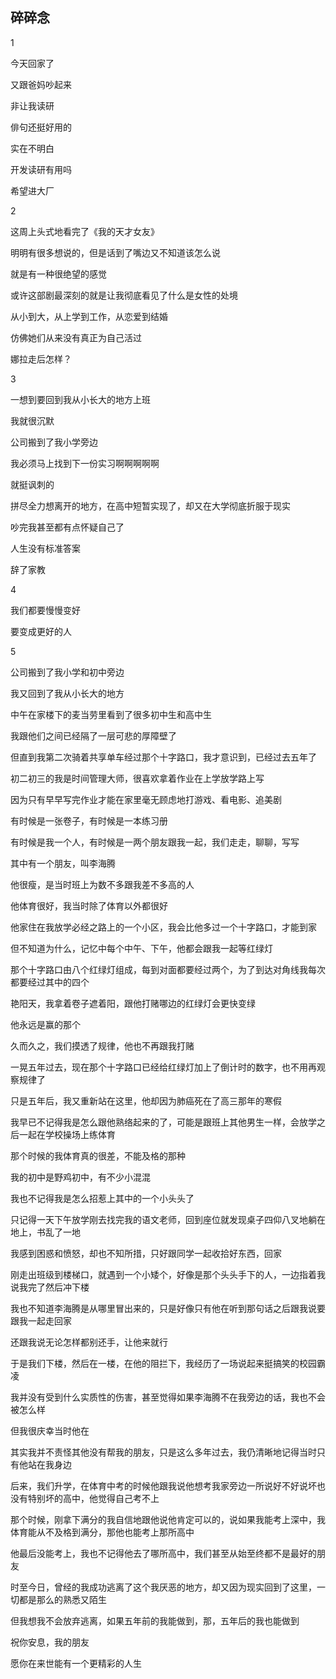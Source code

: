 ## 碎碎念
1

今天回家了

又跟爸妈吵起来

非让我读研

俳句还挺好用的

实在不明白

开发读研有用吗

希望进大厂

2

这周上头式地看完了《我的天才女友》

明明有很多想说的，但是话到了嘴边又不知道该怎么说

就是有一种很绝望的感觉

或许这部剧最深刻的就是让我彻底看见了什么是女性的处境

从小到大，从上学到工作，从恋爱到结婚

仿佛她们从来没有真正为自己活过



娜拉走后怎样？

3

一想到要回到我从小长大的地方上班

我就很沉默

公司搬到了我小学旁边

我必须马上找到下一份实习啊啊啊啊啊

就挺讽刺的

拼尽全力想离开的地方，在高中短暂实现了，却又在大学彻底折服于现实

吵完我甚至都有点怀疑自己了



人生没有标准答案

辞了家教



4

我们都要慢慢变好

要变成更好的人

5

公司搬到了我小学和初中旁边

我又回到了我从小长大的地方

中午在家楼下的麦当劳里看到了很多初中生和高中生

我跟他们之间已经隔了一层可悲的厚障壁了

但直到我第二次骑着共享单车经过那个十字路口，我才意识到，已经过去五年了

初二初三的我是时间管理大师，很喜欢拿着作业在上学放学路上写

因为只有早早写完作业才能在家里毫无顾虑地打游戏、看电影、追美剧

有时候是一张卷子，有时候是一本练习册

有时候是我一个人，有时候是一两个朋友跟我一起，我们走走，聊聊，写写

其中有一个朋友，叫李海腾

他很瘦，是当时班上为数不多跟我差不多高的人

他体育很好，我当时除了体育以外都很好

他家住在我放学必经之路上的一个小区，我会比他多过一个十字路口，才能到家

但不知道为什么，记忆中每个中午、下午，他都会跟我一起等红绿灯

那个十字路口由八个红绿灯组成，每到对面都要经过两个，为了到达对角线我每次都要经过其中的四个

艳阳天，我拿着卷子遮着阳，跟他打赌哪边的红绿灯会更快变绿

他永远是赢的那个

久而久之，我们摸透了规律，他也不再跟我打赌

一晃五年过去，现在那个十字路口已经给红绿灯加上了倒计时的数字，也不用再观察规律了

只是五年后，我又重新站在这里，他却因为肺癌死在了高三那年的寒假

我早已不记得我是怎么跟他熟络起来的了，可能是跟班上其他男生一样，会放学之后一起在学校操场上练体育

那个时候的我体育真的很差，不能及格的那种

我的初中是野鸡初中，有不少小混混

我也不记得我是怎么招惹上其中的一个小头头了

只记得一天下午放学刚去找完我的语文老师，回到座位就发现桌子四仰八叉地躺在地上，书乱了一地

我感到困惑和愤怒，却也不知所措，只好跟同学一起收拾好东西，回家

刚走出班级到楼梯口，就遇到一个小矮个，好像是那个头头手下的人，一边指着我说我完了然后冲下楼

我也不知道李海腾是从哪里冒出来的，只是好像只有他在听到那句话之后跟我说要跟我一起走回家

还跟我说无论怎样都别还手，让他来就行

于是我们下楼，然后在一楼，在他的阻拦下，我经历了一场说起来挺搞笑的校园霸凌

我并没有受到什么实质性的伤害，甚至觉得如果李海腾不在我旁边的话，我也不会被怎么样

但我很庆幸当时他在

其实我并不责怪其他没有帮我的朋友，只是这么多年过去，我仍清晰地记得当时只有他站在我身边

后来，我们升学，在体育中考的时候他跟我说他想考我家旁边一所说好不好说坏也没有特别坏的高中，他觉得自己考不上

那个时候，刚拿下满分的我自信地跟他说他肯定可以的，说如果我能考上深中，我体育能从不及格到满分，那他也能考上那所高中

他最后没能考上，我也不记得他去了哪所高中，我们甚至从始至终都不是最好的朋友

时至今日，曾经的我成功逃离了这个我厌恶的地方，却又因为现实回到了这里，一切都是那么的熟悉又陌生

但我想我不会放弃逃离，如果五年前的我能做到，那，五年后的我也能做到

祝你安息，我的朋友

愿你在来世能有一个更精彩的人生